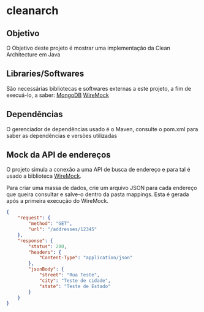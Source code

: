 # cleanarch

## Objetivo

O Objetivo deste projeto é mostrar uma implementação da Clean Architecture em Java

## Libraries/Softwares

São necessárias bibliotecas e softwares externas a este projeto, a fim de execuá-lo, a saber:
[MongoDB](https://mongodb.com/)
[WireMock](https://wiremock.org/docs/download-and-installation/)

## Dependências

O gerenciador de dependências usado é o Maven, consulte o pom.xml para saber as dependências e versões utilizadas

## Mock da API de endereços
O projeto simula a conexão a uma API de busca de endereço e para tal é usado a biblioteca [WireMock]().

Para criar uma massa de dados, crie um arquivo JSON para cada endereço que queira consultar e salve-o dentro da pasta mappings. Esta é gerada após a primeira execução do WireMock.

```json
{
    "request": {
        "method": "GET",
        "url": "/addresses/12345"
    },
    "response": {
        "status": 200,
        "headers": {
            "Content-Type": "application/json"
        },
        "jsonBody": {
            "street": "Rua Teste",
            "city": "Teste de cidade",
            "state": "Teste de Estado"
        }
    }
}
```